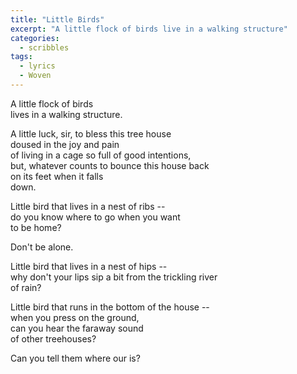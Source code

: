 ```yaml
---
title: "Little Birds"
excerpt: "A little flock of birds live in a walking structure"
categories:
  - scribbles
tags:
  - lyrics
  - Woven
---
```


A little flock of birds  
lives in a walking structure.

A little luck, sir, to bless this tree house  
doused in the joy and pain  
of living in a cage so full of good intentions,  
but, whatever counts to bounce this house back  
on its feet when it falls  
down.

Little bird that lives in a nest of ribs --  
do you know where to go when you want  
to be home?

Don't be alone.  

Little bird that lives in a nest of hips --  
why don't your lips sip a bit from the trickling river  
of rain?

Little bird that runs in the bottom of the house --  
when you press on the ground,  
can you hear the faraway sound  
of other treehouses?

Can you tell them where our is?

